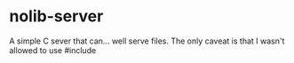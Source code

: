 # nolib-server
A simple C sever that can... well serve files. 
The only caveat is that I wasn't allowed to use #include 

